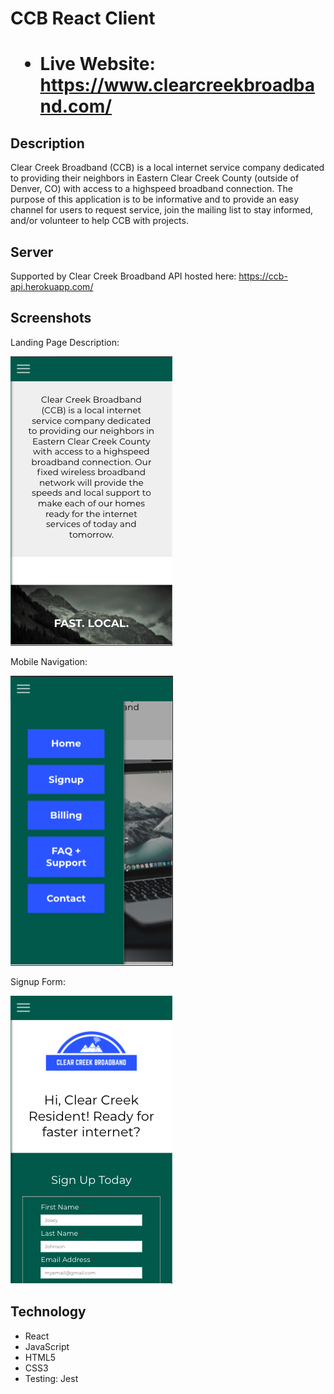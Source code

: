 <h1>CCB React Client<h1>

* Live Website: https://www.clearcreekbroadband.com/

## Description

Clear Creek Broadband (CCB) is a local internet service company dedicated to providing their neighbors in Eastern Clear Creek County (outside of Denver, CO) with access to a highspeed broadband connection. The purpose of this application is to be informative and to provide an easy channel for users to request service, join the mailing list to stay informed, and/or volunteer to help CCB with projects.

## Server

Supported by Clear Creek Broadband API hosted here: https://ccb-api.herokuapp.com/

## Screenshots

Landing Page Description:

![landing page description](Screengrabs/LandingPageDescription.png)

Mobile Navigation:

![mobile navigation](Screengrabs/MobileNav.png)

Signup Form:

![signup form](Screengrabs/SignupPage.png)


## Technology

* React
* JavaScript
* HTML5
* CSS3
* Testing: Jest


